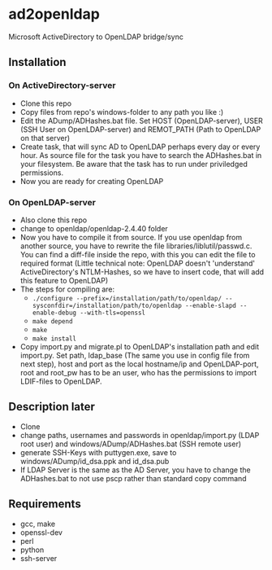 # ad2openldap
Microsoft ActiveDirectory to OpenLDAP bridge/sync

## Installation
### On ActiveDirectory-server
* Clone this repo
* Copy files from repo's windows-folder to any path you like :)
* Edit the ADump/ADHashes.bat file. Set HOST (OpenLDAP-server), USER (SSH User on OpenLDAP-server) and REMOT_PATH (Path to OpenLDAP on that server)
* Create task, that will sync AD to OpenLDAP perhaps every day or every hour. As source file for the task you have to search the ADHashes.bat in your filesystem. Be aware that the task has to run under priviledged permissions.
* Now you are ready for creating OpenLDAP

### On OpenLDAP-server
* Also clone this repo
* change to openldap/openldap-2.4.40 folder
* Now you have to compile it from source. If you use openldap from another source, you have to rewrite the file libraries/liblutil/passwd.c. You can find a diff-file inside the repo, with this you can edit the file to required format (Little technical note: OpenLDAP doesn't 'understand' ActiveDirectory's NTLM-Hashes, so we have to insert code, that will add this feature to OpenLDAP)
* The steps for compiling are:
  * `./configure --prefix=/installation/path/to/openldap/ --sysconfdir=/installation/path/to/openldap --enable-slapd --enable-debug --with-tls=openssl`
  * `make depend`
  * `make`
  * `make install`
* Copy import.py and migrate.pl to OpenLDAP's installation path and edit import.py. Set path, ldap_base (The same you use in config file from next step), host and port as the local hostname/ip and OpenLDAP-port, root and root_pw has to be an user, who has the permissions to import LDIF-files to OpenLDAP. 

## Description later
* Clone
* change paths, usernames and passwords in openldap/import.py (LDAP root user) and windows/ADump/ADHashes.bat (SSH remote user)
* generate SSH-Keys with puttygen.exe, save to windows/ADump/id_dsa.ppk and id_dsa.pub
* If LDAP Server is the same as the AD Server, you have to change the ADHashes.bat to not use pscp rather than standard copy command

## Requirements
* gcc, make
* openssl-dev
* perl
* python
* ssh-server

